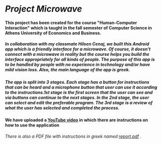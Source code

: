 # _Project Microwave_
#### This project has been created for the course "Human-Computer Interaction" which is taught in the fall semester of Computer Science in Athens University of Economics and Business.
##### In collaboration with my classmate _Hilsen Cenaj_, we built this Android app which is a friendly interface for a microwave. Of course, it doesn't connect with a microwave in reality but the course helps you build the interface appropriately for all kinds of people. The purpose of this app is to be handled by people with no experience in technology and/or have mild vision loss. Also, the main language of the app is greek.
##### The app is split into 3 stages. Each stage has a button for instructions that can be heard and a microphone button that user can use it according to the instructions.1st stage is the first screen that the user can see and via buttons can continue to the next stages. In the 2nd stage, the user can select and edit the preferable program. The 3rd stage is a review of what the user has selected and completed the process.
#### We have uploaded a [YouTube video](https://www.youtube.com/watch?v=llFdg9k4hkk) in which there are instructions on how to use the application

###### There is also a PDF file with instructions in _greek_ named [_report.pdf_](https://github.com/fwteinhpap/Microwave/blob/master/Report.pdf) .

